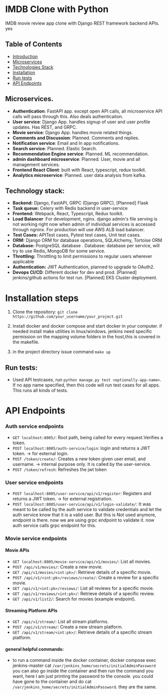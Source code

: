 # IMDB Clone with Python

IMDB movie review app clone with Django REST framework backend APIs. yes

## Table of Contents

- [Introduction](#introduction)
- [Microservices](#microservices)
- [Technologies Stack](#technology-stack)
- [Installation](#installation-steps)
- [Run tests](#run-tests)
- [API Endpoints](#api-endpoints)


## Microservices.
* **Authentication**: FastAPI app. except open API calls, all microservice API calls will pass through this. Also deals authenticaiton.
* **User service**: Django App. handles signup of user and user profile updates. Has REST, and GRPC.
* **Movie service**: Django App. handles movie related things.
* **Comments and Discussion**: Planned. Comments and replies.
* **Notification service**: Email and In app notifications.
* **Search service**: Planned. Elastic Search.
* **Recommendation Engine service**: Planned. ML recommendation.
* **admin dashboard microservice**: Planned. User, movie and all management services.
* **Frontend React Client**: built with React, typescript, redux toolkit.
* **Analytics microservice**: Planned. user data analysis from kafka.

## Technology stack:

- **Backend:** Django, FastAPI, GRPC (Django GRPC), [Planned] Flask
- **Task queue:** Celery with Redis backend in user-service
- **Frontend:** Webpack, React, Typescript, Redux toolkit.
- **Load Balancer** :For development, nginx. django admin's file serving is not working right now when admin of individual services is accessed through ngninx. For production will use AWS ALB load balancer.
- **Test Cases:** APITest cases, Pytest test cases, Unit test cases.
- **ORM:** Django ORM for database operations, SQLAlchemy, Tortoise ORM
- **Database:**  PostgreSQL database . Database: database per service,  will try to use Redis, MongoDB for some service. 
- **Throttling:** Throttling to limit permissions to regular users wherever applicable
- **Authentication:** JWT Authentication, planned to upgrade to OAuth2.
- **Devops CI/CD**: Different docker for dev and prod. [Planned] jenkins/github actions for test run. [Planned] EKS Cluster deployment.

# Installation steps
1. Clone the repository:
   ``
   git clone https://github.com/your_username/your_project.git ``

2. Install docker and docker compose and start docker in your computer. if needed install make utilities in linux/windows.
jenkins need specific permission on the mapping volume folders in the host,this is covered in the makefile.
3. in the project directory issue command `make up`

## Run tests:
* Used API testcases, run ```python manage.py test <optionally-app-name>```. If no app name specified, then this code will run test cases for all apps. This runs all kinds of tests.

# API Endpoints

### Auth service endpoints

- `GET localhost:8005/`: Root path, being called for every request.Verifies a token.
- `POST localhost:8005/auth-service/login`: login and returns a JWT token. -> for external login.
- `POST /token/create/`: Creates a new token given user email, and username. -> internal purpose only. It is called by the user-service.
- `POST /token/refresh`: Refreshes the jwt token

### User service endpoints
- `POST localhost:8005/user-service/api/v1/register`: Registers and returns a JWT token. -> for external registration.
- `POST localhost:8005/user-service/api/v1/login-validate/`: It was meant to be called by the auth service to validate credentials and let the auth service know that it is a valid user. But this is Not used anymore, endpoint is there. now we are using grpc endpoint to validate it. now auth service calls grpc endpoint for this.


### Movie service endpoints

#### Movie APIs

- `GET localhost:8005/movie-service/api/v1/movies/`: List all movies.
- `POST /api/v1/movies/`: Create a new movie.
- `GET /api/v1/movies/<int:pk>/`: Retrieve details of a specific movie.
- `POST /api/v1/<int:pk>/reviews/create/`: Create a review for a specific movie.
- `GET /api/v1/<int:pk>/reviews/`: List all reviews for a specific movie.
- `GET /api/v1/reviews/<int:pk>/`: Retrieve details of a specific review.
- `GET /api/v1/list2/`: Search for movies (example endpoint).

#### Streaming Platform APIs

- `GET /api/v1/stream/`: List all stream platforms.
- `POST /api/v1/stream/`: Create a new stream platform.
- `GET /api/v1/stream/<int:pk>/`: Retrieve details of a specific stream platform.

#### general helpful commands:
- to run a command inside the docker container, 
docker compose exec jenkins-master cat `/var/jenkins_home/secrets/initialAdminPassword`
you can also go inside the container and then run the command you want, here I am just printing the password to the console.
you could have gone to the container and do cat `/var/jenkins_home/secrets/initialAdminPassword`. they are the same.
